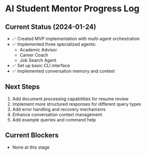 # AI Student Mentor Progress Log

## Current Status (2024-01-24)
- ✅ Created MVP implementation with multi-agent orchestration
- ✅ Implemented three specialized agents:
  - Academic Advisor
  - Career Coach
  - Job Search Agent
- ✅ Set up basic CLI interface
- ✅ Implemented conversation memory and context

## Next Steps
1. Add document processing capabilities for resume review
2. Implement more structured responses for different query types
3. Add error handling and recovery mechanisms
4. Enhance conversation context management
5. Add example queries and command help

## Current Blockers
- None at this stage